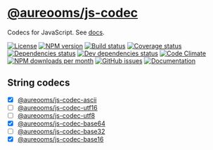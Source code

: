 [@aureooms/js-codec](https://aureooms.github.io/js-codec)
==

Codecs for JavaScript.
See [docs](https://aureooms.github.io/js-codec/index.html).

[![License](https://img.shields.io/github/license/aureooms/js-codec.svg?style=flat)](https://raw.githubusercontent.com/aureooms/js-codec/master/LICENSE)
[![NPM version](https://img.shields.io/npm/v/@aureooms/js-codec.svg?style=flat)](https://www.npmjs.org/package/@aureooms/js-codec)
[![Build status](https://img.shields.io/travis/aureooms/js-codec.svg?style=flat)](https://travis-ci.org/aureooms/js-codec)
[![Coverage status](https://img.shields.io/coveralls/aureooms/js-codec.svg?style=flat)](https://coveralls.io/r/aureooms/js-codec)
[![Dependencies status](https://img.shields.io/david/aureooms/js-codec.svg?style=flat)](https://david-dm.org/aureooms/js-codec)
[![Dev dependencies status](https://img.shields.io/david/dev/aureooms/js-codec.svg?style=flat)](https://david-dm.org/aureooms/js-codec?type=dev)
[![Code Climate](https://img.shields.io/codeclimate/github/aureooms/js-codec.svg?style=flat)](https://codeclimate.com/github/aureooms/js-codec)
[![NPM downloads per month](https://img.shields.io/npm/dm/@aureooms/js-codec.svg?style=flat)](https://www.npmjs.org/package/@aureooms/js-codec)
[![GitHub issues](https://img.shields.io/github/issues/aureooms/js-codec.svg?style=flat)](https://github.com/aureooms/js-codec/issues)
[![Documentation](https://aureooms.github.io/js-codec/badge.svg)](https://aureooms.github.io/js-codec/source.html)

## String codecs

  - [x] [@aureooms/js-codec-ascii](https://github.com/aureooms/js-codec-ascii)
  - [ ] [@aureooms/js-codec-utf16](https://github.com/aureooms/js-codec-utf16)
  - [ ] [@aureooms/js-codec-utf8](https://github.com/aureooms/js-codec-utf8)
  - [x] [@aureooms/js-codec-base64](https://github.com/aureooms/js-codec-base64)
  - [ ] [@aureooms/js-codec-base32](https://github.com/aureooms/js-codec-base32)
  - [x] [@aureooms/js-codec-base16](https://github.com/aureooms/js-codec-base16)

